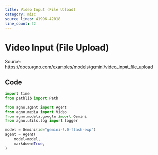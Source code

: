 ```yaml
---
title: Video Input (File Upload)
category: misc
source_lines: 41996-42018
line_count: 22
---
```


# Video Input (File Upload)
Source: https://docs.agno.com/examples/models/gemini/video_input_file_upload



## Code

```python cookbook/models/google/gemini/video_input_file_upload.py
import time
from pathlib import Path

from agno.agent import Agent
from agno.media import Video
from agno.models.google import Gemini
from agno.utils.log import logger

model = Gemini(id="gemini-2.0-flash-exp")
agent = Agent(
    model=model,
    markdown=True,
)

